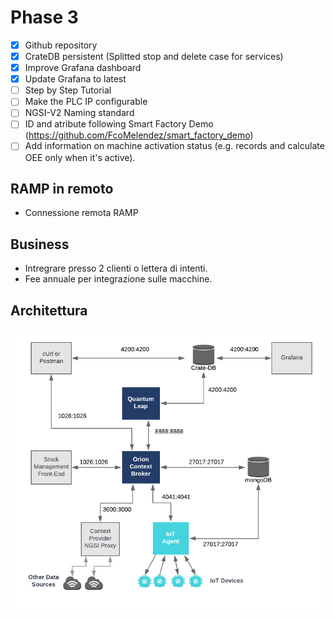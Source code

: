 # Phase 3

- [x] Github repository
- [x] CrateDB persistent (Splitted stop and delete case for services)
- [x] Improve Grafana dashboard
- [x] Update Grafana to latest
- [ ] Step by Step Tutorial
- [ ] Make the PLC IP configurable
- [ ] NGSI-V2 Naming standard
- [ ] ID and atribute following Smart Factory Demo (https://github.com/FcoMelendez/smart_factory_demo)
- [ ] Add information on machine activation status (e.g. records and calculate OEE only when it's active).

## RAMP in remoto
- Connessione remota RAMP

## Business
- Intregrare presso 2 clienti o lettera di intenti.
- Fee annuale per integrazione sulle macchine.

## Architettura
![Architettura](img/architettura.png)